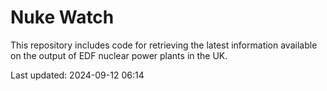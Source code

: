 # Nuke Watch

This repository includes code for retrieving the latest information available on the output of EDF nuclear power plants in the UK.

Last updated: 2024-09-12 06:14